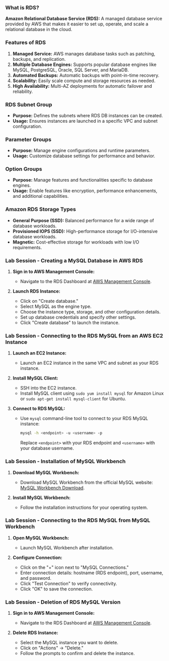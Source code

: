 ### What is RDS?

**Amazon Relational Database Service (RDS):** A managed database service provided by AWS that makes it easier to set up, operate, and scale a relational database in the cloud.

### Features of RDS

1. **Managed Service:** AWS manages database tasks such as patching, backups, and replication.
2. **Multiple Database Engines:** Supports popular database engines like MySQL, PostgreSQL, Oracle, SQL Server, and MariaDB.
3. **Automated Backups:** Automatic backups with point-in-time recovery.
4. **Scalability:** Easily scale compute and storage resources as needed.
5. **High Availability:** Multi-AZ deployments for automatic failover and reliability.

### RDS Subnet Group

- **Purpose:** Defines the subnets where RDS DB instances can be created.
- **Usage:** Ensures instances are launched in a specific VPC and subnet configuration.

### Parameter Groups

- **Purpose:** Manage engine configurations and runtime parameters.
- **Usage:** Customize database settings for performance and behavior.

### Option Groups

- **Purpose:** Manage features and functionalities specific to database engines.
- **Usage:** Enable features like encryption, performance enhancements, and additional capabilities.

### Amazon RDS Storage Types

- **General Purpose (SSD):** Balanced performance for a wide range of database workloads.
- **Provisioned IOPS (SSD):** High-performance storage for I/O-intensive database workloads.
- **Magnetic:** Cost-effective storage for workloads with low I/O requirements.

### Lab Session - Creating a MySQL Database in AWS RDS

1. **Sign in to AWS Management Console:**
   - Navigate to the RDS Dashboard at [AWS Management Console](https://console.aws.amazon.com/rds/).

2. **Launch RDS Instance:**
   - Click on "Create database."
   - Select MySQL as the engine type.
   - Choose the instance type, storage, and other configuration details.
   - Set up database credentials and specify other settings.
   - Click "Create database" to launch the instance.

### Lab Session - Connecting to the RDS MySQL from an AWS EC2 Instance

1. **Launch an EC2 Instance:**
   - Launch an EC2 instance in the same VPC and subnet as your RDS instance.

2. **Install MySQL Client:**
   - SSH into the EC2 instance.
   - Install MySQL client using `sudo yum install mysql` for Amazon Linux or `sudo apt-get install mysql-client` for Ubuntu.

3. **Connect to RDS MySQL:**
   - Use `mysql` command-line tool to connect to your RDS MySQL instance:
     ```bash
     mysql -h <endpoint> -u <username> -p
     ```
     Replace `<endpoint>` with your RDS endpoint and `<username>` with your database username.

### Lab Session - Installation of MySQL Workbench

1. **Download MySQL Workbench:**
   - Download MySQL Workbench from the official MySQL website: [MySQL Workbench Download](https://dev.mysql.com/downloads/workbench/).

2. **Install MySQL Workbench:**
   - Follow the installation instructions for your operating system.

### Lab Session - Connecting to the RDS MySQL from MySQL Workbench

1. **Open MySQL Workbench:**
   - Launch MySQL Workbench after installation.

2. **Configure Connection:**
   - Click on the "+" icon next to "MySQL Connections."
   - Enter connection details: hostname (RDS endpoint), port, username, and password.
   - Click "Test Connection" to verify connectivity.
   - Click "OK" to save the connection.

### Lab Session - Deletion of RDS MySQL Version

1. **Sign in to AWS Management Console:**
   - Navigate to the RDS Dashboard at [AWS Management Console](https://console.aws.amazon.com/rds/).

2. **Delete RDS Instance:**
   - Select the MySQL instance you want to delete.
   - Click on "Actions" -> "Delete."
   - Follow the prompts to confirm and delete the instance.
